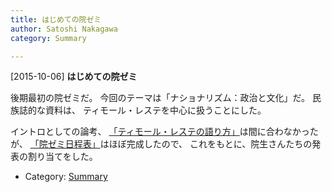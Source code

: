 ```yaml
---
title: はじめての院ゼミ
author: Satoshi Nakagawa
category: Summary

---
```


[2015-10-06] **はじめての院ゼミ** 

 後期最初の院ゼミだ。
今回のテーマは「ナショナリズム：政治と文化」だ。
民族誌的な資料は、
ティモール・レステを中心に扱うことにした。

 イントロとしての論考、
[「ティモール・レステの語り方」](/~satoshi/anthrop/yokuderu/timtim/intro.html)は間に合わなかったが、
[「院ゼミ日程表」](/~satoshi/anthrop/yokuderu/timtim/plan-2015.html)はほぼ完成したので、
これをもとに、院生さんたちの発表の割り当てをした。

- Category: [Summary](https://merapano.github.io/categories.html#Summary)


